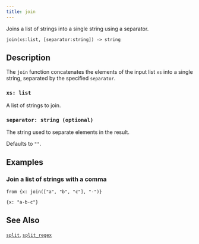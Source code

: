 ```yaml
---
title: join
---
```


Joins a list of strings into a single string using a separator.

```tql
join(xs:list, [separator:string]) -> string
```

## Description

The `join` function concatenates the elements of the input list `xs` into a
single string, separated by the specified `separator`.

### `xs: list`

A list of strings to join.

### `separator: string (optional)`

The string used to separate elements in the result.

Defaults to `""`.

## Examples

### Join a list of strings with a comma

```tql
from {x: join(["a", "b", "c"], "-")}
```

```tql
{x: "a-b-c"}
```

## See Also

[`split`](split), [`split_regex`](split_regex)

